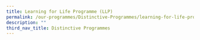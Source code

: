 ```yaml
---
title: Learning for Life Programme (LLP)
permalink: /our-programmes/Distinctive-Programmes/learning-for-life-programme-llp
description: ""
third_nav_title: Distinctive Programmes
---
```

